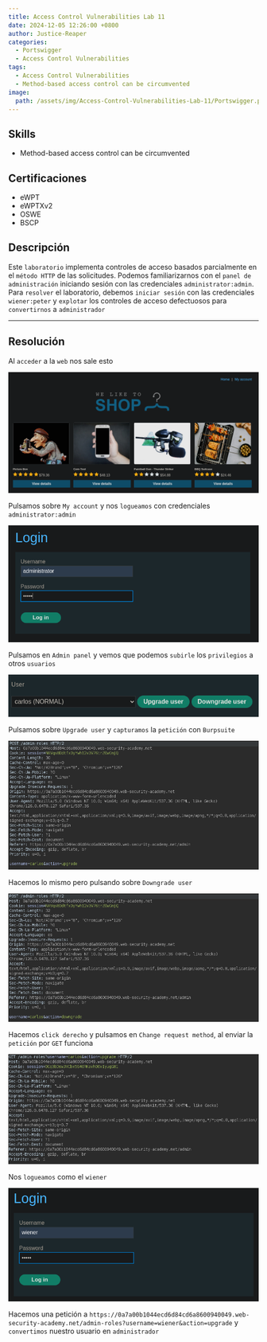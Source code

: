 ```yaml
---
title: Access Control Vulnerabilities Lab 11
date: 2024-12-05 12:26:00 +0800
author: Justice-Reaper
categories:
  - Portswigger
  - Access Control Vulnerabilities
tags:
  - Access Control Vulnerabilities
  - Method-based access control can be circumvented
image:
  path: /assets/img/Access-Control-Vulnerabilities-Lab-11/Portswigger.png
---
```


## Skills

- Method-based access control can be circumvented

## Certificaciones

- eWPT
- eWPTXv2
- OSWE
- BSCP
  
## Descripción

Este `laboratorio` implementa controles de acceso basados parcialmente en el `método HTTP` de las solicitudes. Podemos familiarizarnos con el `panel de administración` iniciando sesión con las credenciales `administrator:admin`. Para `resolver` el laboratorio, debemos `iniciar sesión` con las credenciales `wiener:peter` y `explotar` los controles de acceso defectuosos para `convertirnos` a `administrador`

---
## Resolución

Al `acceder` a la `web` nos sale esto

![](/assets/img/Access-Control-Vulnerabilities-Lab-11/image_1.png)

Pulsamos sobre `My account` y nos `logueamos` con credenciales `administrator:admin`

![](/assets/img/Access-Control-Vulnerabilities-Lab-11/image_2.png)

Pulsamos en `Admin panel` y vemos que podemos `subirle` los `privilegios` a otros `usuarios`

![](/assets/img/Access-Control-Vulnerabilities-Lab-11/image_3.png)

Pulsamos sobre `Upgrade user` y `capturamos` la `petición` con `Burpsuite`

![](/assets/img/Access-Control-Vulnerabilities-Lab-11/image_4.png)

Hacemos lo mismo pero pulsando sobre `Downgrade user`

![](/assets/img/Access-Control-Vulnerabilities-Lab-11/image_5.png)

Hacemos `click derecho` y pulsamos en `Change request method`, al enviar la `petición` por `GET` funciona

![](/assets/img/Access-Control-Vulnerabilities-Lab-11/image_6.png)

Nos `logueamos` como el `wiener`

![](/assets/img/Access-Control-Vulnerabilities-Lab-11/image_7.png)

Hacemos una petición a `https://0a7a00b1044ecd6d84cd6a8600940049.web-security-academy.net/admin-roles?username=wiener&action=upgrade` y `convertimos` nuestro usuario en `administrador` 
